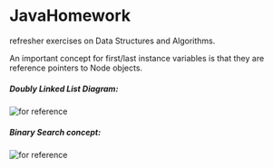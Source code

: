 # JavaHomework
refresher exercises on Data Structures and Algorithms.

An important concept for first/last instance variables is that they are reference pointers to Node objects.

##### Doubly Linked List Diagram:

![for reference](https://github.com/futureproofd/JavaHomework/blob/master/assets/screencaps/doublydiagram.png)

##### Binary Search concept:

![for reference](https://github.com/futureproofd/JavaHomework/blob/master/assets/screencaps/binary_concept.png)
